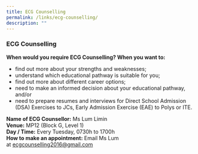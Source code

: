 ```yaml
---
title: ECG Counselling
permalink: /links/ecg-counselling/
description: ""
---
```

### ECG Counselling

**When would you require ECG Counselling? When you want to:**

*   find out more about your strengths and weaknesses;
*   understand which educational pathway is suitable for you;
*   find out more about different career options;
*   need to make an informed decision about your educational pathway, and/or
*   need to prepare resumes and interviews for Direct School Admission (DSA) Exercises to JCs, Early Admission Exercise (EAE) to Polys or ITE.

  

**Name of ECG Counsellor:** Ms Lum Limin
<br>**Venue:** MP12 (Block G, Level 1)
<br>**Day / Time:** Every Tuesday, 0730h to 1700h
<br>**How to make an appointment:** Email Ms Lum at [ecgcounselling2016@gmail.com](mailto:ecgcounselling2016@gmail.com)